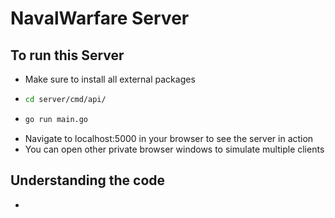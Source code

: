 # NavalWarfare Server

## To run this Server

- Make sure to install all external packages
- ```bash
  cd server/cmd/api/
  ```
- ```bash
  go run main.go
  ```
- Navigate to localhost:5000 in your browser to see the server in action
- You can open other private browser windows to simulate multiple clients

## Understanding the code

-

